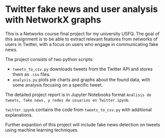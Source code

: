 # Twitter fake news and user analysis with NetworkX graphs
This is a Networks course final project for my university USFQ. The goal of this assignment is to be able to extract relevant features from networks of users in Twitter, with a focus on users who engage in communicating fake news.


The project consists of two python scripts:
* `tweets_to_csv.py` downloads tweets from the Twitter API and stores them as `.csv` files.
* `analysis.py` plots pie charts and graphs about the found data, with some analysis focusing on a specific tweet.

The detailed project report is in Jupyter Notebooks format `Análisis de tweets, fake news, y redes de usuarios en Twitter.ipynb`.

`twitter.ipynb` contains the code from `tweets_to_csv.py` with additional explanations.

Further expantion of this project will include fake news detection on tweets using machine learning techniques.
